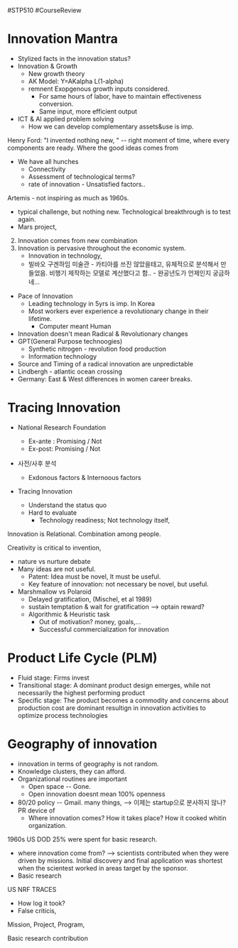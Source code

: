 #STP510 #CourseReview
# Innovation Mantra
* Stylized facts in the innovation status?
* Innovation & Growth 
	* New growth theory 
	* AK Model: Y=AKalpha L(1-alpha)
	* remnent Exopgenous growth inputs considered. 
		* For same hours of labor, have to maintain effectiveness conversion. 
		* Same input, more efficient output 
* ICT & AI applied problem solving 
	* How we can develop complementary assets&use is imp. 

Henry Ford: "I invented nothing new, "  -- right moment of time, where every components are ready. 
Where the good ideas comes from 

* We have all hunches
	* Connectivity
	* Assessment of technological terms? 
	* rate of innovation - Unsatisfied factors.. 

Artemis - not inspiring as much as 1960s. 
- typical challenge, but nothing new. Technological breakthrough is to test again. 
- Mars project, 

2. Innovation comes from new combination
3. Innovation is pervasive throughout the economic system. 
	* Innovation in technology, 
	* 빌바오 구겐하임 미술관 - 카티아를 쓰진 않았을테고, 유체적으로 분석해서 만들었음. 비행기 제작하는 모델로 계산했다고 함.. - 완공년도가 언제인지 궁금하네... 
* Pace of Innovation 
	* Leading technology in 5yrs is imp. In Korea
	* Most workers ever experience a revolutionary change in their lifetime. 
		* Computer meant Human 
* Innovation doesn't mean Radical & Revolutionary changes
* GPT(General Purpose technoogies)
	* Synthetic nitrogen - revolution food production 
	* Information technology
* Source and Timing of a radical innovation are unpredictable 
* Lindbergh - atlantic ocean crossing 
* Germany: East & West differences in women career breaks. 


# Tracing Innovation 
* National Research Foundation
	* Ex-ante : Promising / Not
	* Ex-post: Promising / Not
* 사전/사후 분석 
	* Exdonous factors & Internoous factors

* Tracing Innovation 
	* Understand the status quo
	* Hard to evaluate 
		* Technology readiness; Not technology itself, 

Innovation is Relational. Combination among people. 

Creativity is critical to invention, 
* nature vs nurture debate 
* Many ideas are not useful. 
	* Patent: Idea must be novel, It must be useful. 
	* Key feature of innovation: not necessary be novel, but useful. 
* Marshmallow vs Polaroid 
	* Delayed gratification, (Mischel, et al 1989)
	* sustain temptation & wait for gratification --> optain reward?
	* Algorithmic & Heuristic task 
		* Out of motivation? money, goals,... 
		* Successful commercialization for innovation 


# Product Life Cycle (PLM)
* Fluid stage: Firms invest 
* Transitional stage: A dominant product design emerges, while not necessarily the highest performing product
* Specific stage: The product becomes a commodity and concerns about production cost are dominant resultign in innovation activities to optimize process technologies


# Geography of innovation 
* innovation in terms of geography is not random. 
* Knowledge clusters, they can afford. 
* Organizational routines are important
	* Open space -- Gone. 
	* Open innovation doesnt mean 100% openness 
* 80/20 policy -- Gmail. many things, --> 이제는 startup으로 분사하지 않나? PR device of 
	* Where innovation comes? How it takes place? How it cooked whitin organization. 


1960s US DOD 25% were spent for basic research. 
- where innovation come from? --> scientists contributed when they were driven by missions. Initial discovery and final application was shortest when the scientest worked in areas target by the sponsor. 
- Basic research 

US NRF TRACES
* How log it took? 
* False criticis, 


Mission, Project, Program, 

Basic research contribution 
